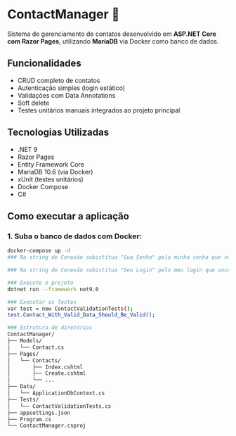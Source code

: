 # ContactManager 📇

Sistema de gerenciamento de contatos desenvolvido em **ASP.NET Core com Razor Pages**, utilizando **MariaDB** via Docker como banco de dados.

## Funcionalidades
- CRUD completo de contatos
- Autenticação simples (login estático)
- Validações com Data Annotations
- Soft delete
- Testes unitários manuais integrados ao projeto principal

## Tecnologias Utilizadas
- .NET 9
- Razor Pages
- Entity Framework Core
- MariaDB 10.6 (via Docker)
- xUnit (testes unitários)
- Docker Compose
- C#

## Como executar a aplicação

### 1. Suba o banco de dados com Docker:
```bash
docker-compose up -d
### Na string de Conexão subistitua "Sua Senha" pela minha senha que vocês enviaram oor email

### Na string de Conexão subistitua "Seu Login" pelo meu login que vocês enviaram oor email

### Execute o projeto
dotnet run --framework net9.0

### Executar os Testes
var test = new ContactValidationTests();
test.Contact_With_Valid_Data_Should_Be_Valid();

### Estrutura de diretórios
ContactManager/
├── Models/
│   └── Contact.cs
├── Pages/
│   └── Contacts/
│       ├── Index.cshtml
│       ├── Create.cshtml
│       └── ...
├── Data/
│   └── ApplicationDbContext.cs
├── Tests/
│   └── ContactValidationTests.cs
├── appsettings.json
├── Program.cs
└── ContactManager.csproj


